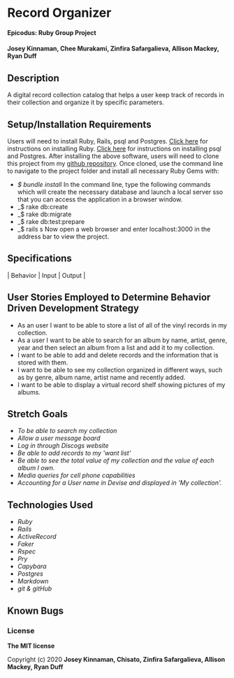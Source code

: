 # Record Organizer

#### Epicodus: Ruby Group Project


#### Josey Kinnaman, Chee Murakami, Zinfira Safargalieva, Allison Mackey, Ryan Duff 

## Description
A digital record collection catalog that helps a user keep track of records in their collection and organize it by specific parameters. 

## Setup/Installation Requirements
Users will need to install Ruby, Rails, psql and Postgres.
[Click here](https://www.ruby-lang.org/en/documentation/installation/) for instructions on installing Ruby.
[Click here](https://dataschool.com/learn-sql/how-to-start-a-postgresql-server-on-mac-os-x/) for instructions on installing psql and Postgres.
After installing the above software, users will need to clone this project from my [github repository](https://github.com/JoseyKinnaman/record_collector). Once cloned, use the command line to navigate to the project folder and install all necessary Ruby Gems with: 
* _$ bundle install_
In the command line, type the following commands which will create the necessary database and launch a local server sso that you can access the application in a browser window.
* _$ rake db:create 
* _$ rake db:migrate
* _$ rake db:test:prepare
* _$ rails s
Now open a web browser and enter localhost:3000 in the address bar to view the project.


## Specifications

| Behavior       | Input         | Output  |

## User Stories Employed to Determine Behavior Driven Development Strategy

* As an user I want to be able to store a list of all of the vinyl records in my collection.
* As a user I want to be able to search for an album by name, artist, genre, year and then select an album from a list and add it to my collection.
* I want to be able to add and delete records and the information that is stored with them.
* I want to be able to see my collection organized in different ways, such as by genre, album name, artist name and recently added. 
* I want to be able to display a virtual record shelf showing pictures of my albums. 

## Stretch Goals
* _To be able to search my collection_
* _Allow a user message board_
* _Log in through Discogs website_
* _Be able to add records to my 'want list'_
* _Be able to see the total value of my collection and the value of each album I own._
* _Media queries for cell phone capabilities_
* _Accounting for a User name in Devise and displayed in 'My collection'._

## Technologies Used
* _Ruby_
* _Rails_
* _ActiveRecord_
* _Faker_
* _Rspec_
* _Pry_
* _Capybara_
* _Postgres_
* _Markdown_
* _git & gitHub_

## Known Bugs

### License

**The MIT license**

Copyright (c) 2020 **Josey Kinnaman, Chisato, Zinfira Safargalieva, Allison Mackey, Ryan Duff**
